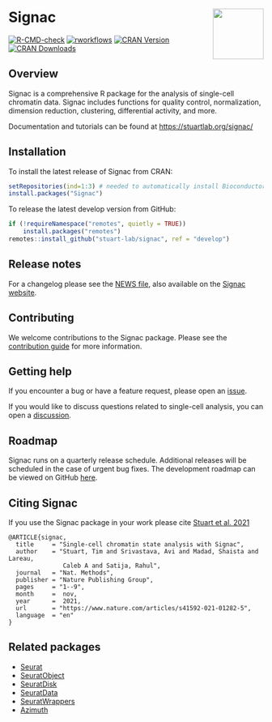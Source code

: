 # Signac <img align="right" src="man/figures/logo.svg" style="height:100px;" />

[![R-CMD-check](https://github.com/stuart-lab/signac/workflows/R-CMD-check/badge.svg)](https://github.com/stuart-lab/signac/actions)
[![rworkflows](https://github.com/stuart-lab/signac/workflows/rworkflows/badge.svg)](https://github.com/stuart-lab/signac/actions)
[![CRAN
Version](https://www.r-pkg.org/badges/version/Signac)](https://cran.r-project.org/package=Signac)
[![CRAN
Downloads](https://cranlogs.r-pkg.org/badges/Signac)](https://cran.r-project.org/package=Signac)

## Overview

Signac is a comprehensive R package for the analysis of single-cell
chromatin data. Signac includes functions for quality control,
normalization, dimension reduction, clustering, differential activity,
and more.

Documentation and tutorials can be found at
<https://stuartlab.org/signac/>

## Installation

To install the latest release of Signac from CRAN:

``` r
setRepositories(ind=1:3) # needed to automatically install Bioconductor dependencies
install.packages("Signac")
```

To release the latest develop version from GitHub:

``` r
if (!requireNamespace("remotes", quietly = TRUE))
    install.packages("remotes")
remotes::install_github("stuart-lab/signac", ref = "develop")
```

## Release notes

For a changelog please see the [NEWS
file](https://github.com/stuart-lab/signac/blob/develop/NEWS.md), also
available on the [Signac
website](https://stuartlab.org/signac/news/index.html).

## Contributing

We welcome contributions to the Signac package. Please see the
[contribution guide](https://github.com/stuart-lab/signac/blob/develop/CONTRIBUTING.md)
for more information.

## Getting help

If you encounter a bug or have a feature request, please open an
[issue](https://github.com/stuart-lab/signac/issues).

If you would like to discuss questions related to single-cell analysis,
you can open a
[discussion](https://github.com/stuart-lab/signac/discussions).

## Roadmap

Signac runs on a quarterly release schedule. Additional releases will be 
scheduled in the case of urgent bug fixes. The development roadmap can be viewed
on GitHub [here](https://github.com/orgs/stuart-lab/projects/1).

## Citing Signac

If you use the Signac package in your work please cite [Stuart et
al. 2021](https://doi.org/10.1038/s41592-021-01282-5)

```
@ARTICLE{signac,
  title     = "Single-cell chromatin state analysis with Signac",
  author    = "Stuart, Tim and Srivastava, Avi and Madad, Shaista and Lareau,
               Caleb A and Satija, Rahul",
  journal   = "Nat. Methods",
  publisher = "Nature Publishing Group",
  pages     = "1--9",
  month     =  nov,
  year      =  2021,
  url       = "https://www.nature.com/articles/s41592-021-01282-5",
  language  = "en"
}
```

## Related packages

-   [Seurat](https://github.com/satijalab/seurat)
-   [SeuratObject](https://github.com/mojaveazure/seurat-object)
-   [SeuratDisk](https://github.com/mojaveazure/seurat-disk)
-   [SeuratData](https://github.com/satijalab/seurat-data)
-   [SeuratWrappers](https://github.com/satijalab/seurat-wrappers)
-   [Azimuth](https://github.com/satijalab/azimuth)

